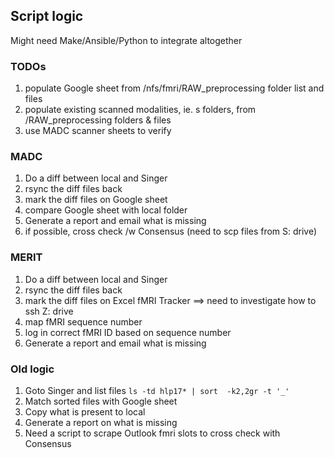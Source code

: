 ## Script logic
Might need Make/Ansible/Python to integrate altogether

### TODOs
1. populate Google sheet from /nfs/fmri/RAW_preprocessing folder list and files
2. populate existing scanned modalities, ie. s folders, from /RAW_preprocessing folders & files
3. use MADC scanner sheets to verify 

### MADC
1. Do a diff between local and Singer
2. rsync the diff files back
3. mark the diff files on Google sheet
4. compare Google sheet with local folder
5. Generate a report and email what is missing
6. if possible, cross check /w Consensus (need to scp files from S: drive)

### MERIT
1. Do a diff between local and Singer
2. rsync the diff files back
3. mark the diff files on Excel fMRI Tracker ==> need to investigate how to ssh Z: drive
4. map fMRI sequence number
5. log in correct fMRI ID based on sequence number
6. Generate a report and email what is missing

### Old logic
1. Goto Singer and list files
`ls -td hlp17* | sort  -k2,2gr -t '_'`
2. Match sorted files with Google sheet
3. Copy what is present to local
4. Generate a report on what is missing
5. Need a script to scrape Outlook fmri slots to cross check with Consensus
